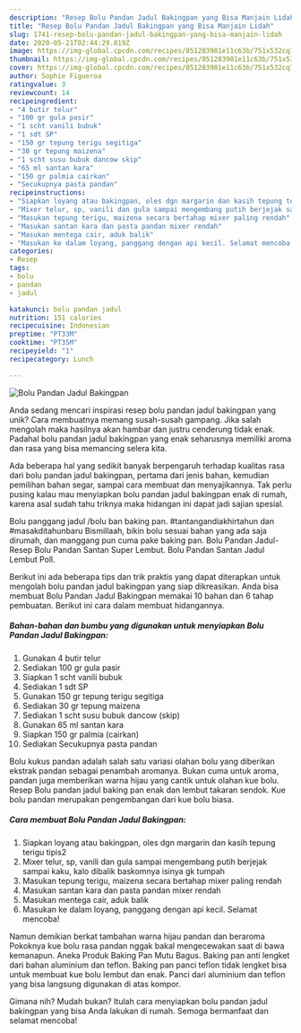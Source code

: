 ```yaml
---
description: "Resep Bolu Pandan Jadul Bakingpan yang Bisa Manjain Lidah"
title: "Resep Bolu Pandan Jadul Bakingpan yang Bisa Manjain Lidah"
slug: 1741-resep-bolu-pandan-jadul-bakingpan-yang-bisa-manjain-lidah
date: 2020-05-21T02:44:29.819Z
image: https://img-global.cpcdn.com/recipes/051283981e11c63b/751x532cq70/bolu-pandan-jadul-bakingpan-foto-resep-utama.jpg
thumbnail: https://img-global.cpcdn.com/recipes/051283981e11c63b/751x532cq70/bolu-pandan-jadul-bakingpan-foto-resep-utama.jpg
cover: https://img-global.cpcdn.com/recipes/051283981e11c63b/751x532cq70/bolu-pandan-jadul-bakingpan-foto-resep-utama.jpg
author: Sophie Figueroa
ratingvalue: 3
reviewcount: 14
recipeingredient:
- "4 butir telur"
- "100 gr gula pasir"
- "1 scht vanili bubuk"
- "1 sdt SP"
- "150 gr tepung terigu segitiga"
- "30 gr tepung maizena"
- "1 scht susu bubuk dancow skip"
- "65 ml santan kara"
- "150 gr palmia cairkan"
- "Secukupnya pasta pandan"
recipeinstructions:
- "Siapkan loyang atau bakingpan, oles dgn margarin dan kasih tepung terigu tipis2"
- "Mixer telur, sp, vanili dan gula sampai mengembang putih berjejak sampai kaku, kalo dibalik baskomnya isinya gk tumpah"
- "Masukan tepung terigu, maizena secara bertahap mixer paling rendah"
- "Masukan santan kara dan pasta pandan mixer rendah"
- "Masukan mentega cair, aduk balik"
- "Masukan ke dalam loyang, panggang dengan api kecil. Selamat mencoba!"
categories:
- Resep
tags:
- bolu
- pandan
- jadul

katakunci: bolu pandan jadul 
nutrition: 151 calories
recipecuisine: Indonesian
preptime: "PT33M"
cooktime: "PT35M"
recipeyield: "1"
recipecategory: Lunch

---
```



![Bolu Pandan Jadul Bakingpan](https://img-global.cpcdn.com/recipes/051283981e11c63b/751x532cq70/bolu-pandan-jadul-bakingpan-foto-resep-utama.jpg)

Anda sedang mencari inspirasi resep bolu pandan jadul bakingpan yang unik? Cara membuatnya memang susah-susah gampang. Jika salah mengolah maka hasilnya akan hambar dan justru cenderung tidak enak. Padahal bolu pandan jadul bakingpan yang enak seharusnya memiliki aroma dan rasa yang bisa memancing selera kita.

Ada beberapa hal yang sedikit banyak berpengaruh terhadap kualitas rasa dari bolu pandan jadul bakingpan, pertama dari jenis bahan, kemudian pemilihan bahan segar, sampai cara membuat dan menyajikannya. Tak perlu pusing kalau mau menyiapkan bolu pandan jadul bakingpan enak di rumah, karena asal sudah tahu triknya maka hidangan ini dapat jadi sajian spesial.

Bolu panggang jadul /bolu ban baking pan. #tantangandiakhirtahun dan #masakditahunbaru Bismillaah, bikin bolu sesuai bahan yang ada saja dirumah, dan manggang pun cuma pake baking pan. Bolu Pandan Jadul-Resep Bolu Pandan Santan Super Lembut. Bolu Pandan Santan Jadul Lembut Poll.


Berikut ini ada beberapa tips dan trik praktis yang dapat diterapkan untuk mengolah bolu pandan jadul bakingpan yang siap dikreasikan. Anda bisa membuat Bolu Pandan Jadul Bakingpan memakai 10 bahan dan 6 tahap pembuatan. Berikut ini cara dalam membuat hidangannya.

<!--inarticleads1-->

##### Bahan-bahan dan bumbu yang digunakan untuk menyiapkan Bolu Pandan Jadul Bakingpan:

1. Gunakan 4 butir telur
1. Sediakan 100 gr gula pasir
1. Siapkan 1 scht vanili bubuk
1. Sediakan 1 sdt SP
1. Gunakan 150 gr tepung terigu segitiga
1. Sediakan 30 gr tepung maizena
1. Sediakan 1 scht susu bubuk dancow (skip)
1. Gunakan 65 ml santan kara
1. Siapkan 150 gr palmia (cairkan)
1. Sediakan Secukupnya pasta pandan


Bolu kukus pandan adalah salah satu variasi olahan bolu yang diberikan ekstrak pandan sebagai penambah aromanya. Bukan cuma untuk aroma, pandan juga memberikan warna hijau yang cantik untuk olahan kue bolu. Resep Bolu pandan jadul baking pan enak dan lembut takaran sendok. Kue bolu pandan merupakan pengembangan dari kue bolu biasa. 

<!--inarticleads2-->

##### Cara membuat Bolu Pandan Jadul Bakingpan:

1. Siapkan loyang atau bakingpan, oles dgn margarin dan kasih tepung terigu tipis2
1. Mixer telur, sp, vanili dan gula sampai mengembang putih berjejak sampai kaku, kalo dibalik baskomnya isinya gk tumpah
1. Masukan tepung terigu, maizena secara bertahap mixer paling rendah
1. Masukan santan kara dan pasta pandan mixer rendah
1. Masukan mentega cair, aduk balik
1. Masukan ke dalam loyang, panggang dengan api kecil. Selamat mencoba!


Namun demikian berkat tambahan warna hijau pandan dan beraroma Pokoknya kue bolu rasa pandan nggak bakal mengecewakan saat di bawa kemanapun. Aneka Produk Baking Pan Mutu Bagus. Baking pan anti lengket dari bahan aluminium dan teflon. Baking pan panci teflon tidak lengket bisa untuk membuat kue bolu lembut dan enak. Panci dari aluminium dan teflon yang bisa langsung digunakan di atas kompor. 

Gimana nih? Mudah bukan? Itulah cara menyiapkan bolu pandan jadul bakingpan yang bisa Anda lakukan di rumah. Semoga bermanfaat dan selamat mencoba!

